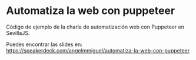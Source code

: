 # Automatiza la web con puppeteer

Código de ejemplo de la charla de automatización web con Puppeteer en SevillaJS.

Puedes encontrar las slides en: https://speakerdeck.com/angelmmiguel/automatiza-la-web-con-puppeteer
